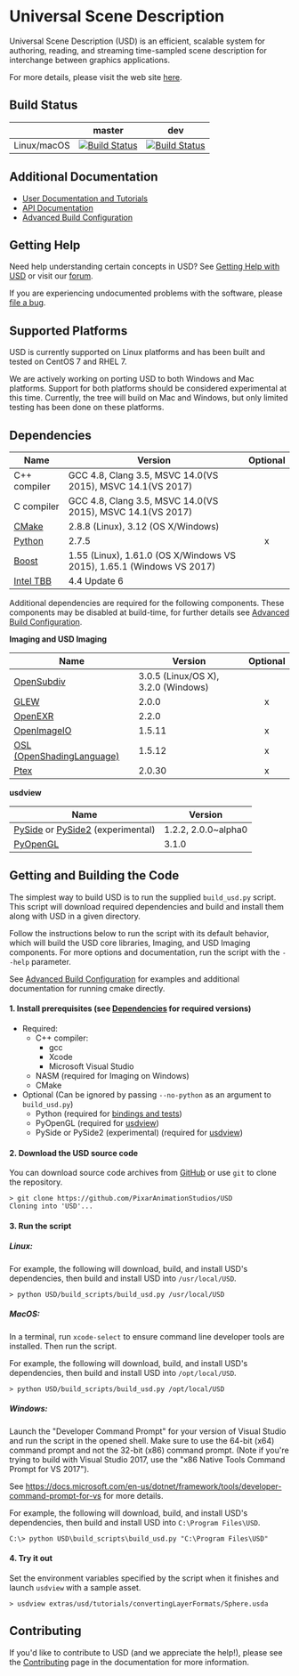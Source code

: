 Universal Scene Description
===========================

Universal Scene Description (USD) is an efficient, scalable system for
authoring, reading, and streaming time-sampled scene description for
interchange between graphics applications.

For more details, please visit the web site [here](http://openusd.org).

Build Status
------------

|       | master | dev |
| ----- | ------ | --- |
| Linux/macOS | [![Build Status](https://travis-ci.org/PixarAnimationStudios/USD.svg?branch=master)](https://travis-ci.org/PixarAnimationStudios/USD) | [![Build Status](https://travis-ci.org/PixarAnimationStudios/USD.svg?branch=dev)](https://travis-ci.org/PixarAnimationStudios/USD) |

Additional Documentation
------------------------

* [User Documentation and Tutorials](http://openusd.org/docs/index.html)
* [API Documentation](http://openusd.org/docs/api/index.html)
* [Advanced Build Configuration](BUILDING.md)

Getting Help
------------

Need help understanding certain concepts in USD? See
[Getting Help with USD](http://openusd.org/docs/Getting-Help-with-USD.html) or
visit our [forum](https://groups.google.com/forum/#!forum/usd-interest).

If you are experiencing undocumented problems with the software, please 
[file a bug](https://github.com/PixarAnimationStudios/USD/issues/new).

Supported Platforms
-------------------

USD is currently supported on Linux platforms and has been built and tested
on CentOS 7 and RHEL 7.

We are actively working on porting USD to both Windows and Mac platforms. 
Support for both platforms should be considered experimental at this time.
Currently, the tree will build on Mac and Windows, but only limited testing
has been done on these platforms.

Dependencies
------------

| Name | Version | Optional |
| ---- | ------- | :------: |
| C++ compiler                                                      | GCC 4.8, Clang 3.5, MSVC 14.0(VS 2015), MSVC 14.1(VS 2017) |   |
| C compiler                                                        | GCC 4.8, Clang 3.5, MSVC 14.0(VS 2015), MSVC 14.1(VS 2017) |   |
| [CMake](https://cmake.org/documentation/)                         | 2.8.8 (Linux), 3.12 (OS X/Windows)    |   |
| [Python](https://python.org)                                      | 2.7.5                                  | x |
| [Boost](https://boost.org)                                        | 1.55 (Linux), 1.61.0 (OS X/Windows VS 2015), 1.65.1 (Windows VS 2017)    |   |
| [Intel TBB](https://www.threadingbuildingblocks.org/)             | 4.4 Update 6                           |   |

Additional dependencies are required for the following components. These components
may be disabled at build-time, for further details see [Advanced Build Configuration](BUILDING.md).

**Imaging and USD Imaging**

| Name | Version | Optional |
| ---- | ------- | :------: |
| [OpenSubdiv](https://github.com/PixarAnimationStudios/OpenSubdiv) | 3.0.5 (Linux/OS X), 3.2.0 (Windows)         |   |
| [GLEW](http://glew.sourceforge.net/)                              | 2.0.0                                       | x |
| [OpenEXR](http://www.openexr.com)                                 | 2.2.0                                       |   |
| [OpenImageIO](https://sites.google.com/site/openimageio/home)     | 1.5.11                                      | x |
| [OSL (OpenShadingLanguage)](https://github.com/imageworks/OpenShadingLanguage)     | 1.5.12                                      | x |
| [Ptex](http://ptex.us/)                                           | 2.0.30                                      | x |

**usdview**

| Name | Version |
| ---- | ------- |
| [PySide](http://wiki.qt.io/PySide) or [PySide2](http://wiki.qt.io/PySide2) (experimental) | 1.2.2, 2.0.0~alpha0 |
| [PyOpenGL](https://pypi.python.org/pypi/PyOpenGL/3.1.0)                                   | 3.1.0 |

Getting and Building the Code
-----------------------------

The simplest way to build USD is to run the supplied ```build_usd.py``` 
script. This script will download required dependencies and build 
and install them along with USD in a given directory. 

Follow the instructions below to run the script with its default behavior, 
which will build the USD core libraries, Imaging, and USD Imaging components.
For more options and documentation, run the script with the ```--help```
parameter.

See [Advanced Build Configuration](BUILDING.md) for examples and
additional documentation for running cmake directly.

#### 1. Install prerequisites (see [Dependencies](#dependencies) for required versions)

- Required:
    - C++ compiler:
        - gcc
        - Xcode
        - Microsoft Visual Studio
    - NASM (required for Imaging on Windows)
    - CMake
- Optional (Can be ignored by passing `--no-python` as an argument to `build_usd.py`)
    - Python (required for [bindings and tests](BUILDING.md#python)) 
    - PyOpenGL (required for [usdview](BUILDING.md#usd-imaging))
    - PySide or PySide2 (experimental) (required for [usdview](BUILDING.md#usd-imaging))

#### 2. Download the USD source code

You can download source code archives from [GitHub](https://www.github.com/PixarAnimationStudios/USD) or use ```git``` to clone the repository.

```
> git clone https://github.com/PixarAnimationStudios/USD
Cloning into 'USD'...
```

#### 3. Run the script

##### Linux:

For example, the following will download, build, and install USD's dependencies,
then build and install USD into ```/usr/local/USD```.

```
> python USD/build_scripts/build_usd.py /usr/local/USD
```

##### MacOS:

In a terminal, run ```xcode-select``` to ensure command line developer tools are 
installed. Then run the script.

For example, the following will download, build, and install USD's dependencies,
then build and install USD into ```/opt/local/USD```.

```
> python USD/build_scripts/build_usd.py /opt/local/USD
```

##### Windows:

Launch the "Developer Command Prompt" for your version of Visual Studio and 
run the script in the opened shell. Make sure to use the 64-bit (x64) command
prompt and not the 32-bit (x86) command prompt.  (Note if you're trying to
build with Visual Studio 2017, use the "x86 Native Tools Command Prompt for VS
2017").

See https://docs.microsoft.com/en-us/dotnet/framework/tools/developer-command-prompt-for-vs for more details.

For example, the following will download, build, and install USD's dependencies,
then build and install USD into ```C:\Program Files\USD```.

```
C:\> python USD\build_scripts\build_usd.py "C:\Program Files\USD"
```

#### 4. Try it out

Set the environment variables specified by the script when it finishes and 
launch ```usdview``` with a sample asset.

```
> usdview extras/usd/tutorials/convertingLayerFormats/Sphere.usda
```

Contributing
------------

If you'd like to contribute to USD (and we appreciate the help!), please see
the [Contributing](http://openusd.org/docs/Contributing-to-USD.html) page in the
documentation for more information.
